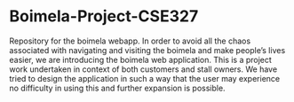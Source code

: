 # Boimela-Project-CSE327
Repository for the boimela webapp. In order to avoid all the chaos associated with navigating and visiting the boimela and 
make people’s lives easier, we are introducing the boimela web application. This is a project work undertaken in context of both customers 
and stall owners. We have tried to design the application in such a way that the user may experience no difficulty in using this and 
further expansion is possible. 
  
